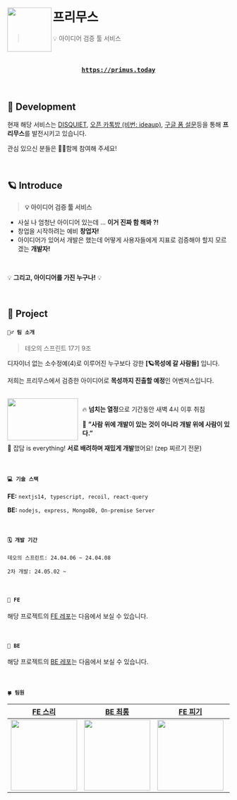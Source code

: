 # 프리무스<img src="https://github.com/primus-teoSprint/FE/assets/63100352/92d0b17a-e08d-4b9e-bd7d-a502def93e07" align=left width=100>

> 💡 아이디어 검증 툴 서비스

<br />

<div align="center">
  <h3>

[`https://primus.today`](https://primus.today)

</h3>
</div>

<br />

## 🚀 Development

현재 해당 서비스는 [DISQUIET](https://disquiet.io/product/%ED%94%84%EB%A6%AC%EB%AC%B4%EC%8A%A4), [오픈 카톡방 (비번: ideaup)](https://open.kakao.com/o/gxhjBTlg), [구글 폼 설문](https://forms.gle/RV1ceiSce7TpWsax5)등을 통해 **프리무스**를 발전시키고 있습니다.

관심 있으신 분들은 🙌🏻함께 참여해 주세요!

<br />

## 🪐 Introduce

> **💡 아이디어 검증 툴 서비스**

- 사실 나 엄청난 아이디어 있는데 … **이거 진짜 함 해봐 ?!**
- 창업을 시작하려는 예비 **창업자!**
- 아이디어가 있어서 개발은 했는데 어떻게 사용자들에게 지표로 검증해야 할지 모르겠는 **개발자!**

<br />

💡 **그리고, 아이디어를 가진 누구나!** 💡

<br />

## 🌝 Project

#### `👯‍♂️ 팀 소개`

> 테오의 스프린트 17기 9조

디자이너 없는 소수정예(4)로 이루어진 누구보다 강한 **[🪐목성에 갈 사람들]** 입니다.

저희는 프리무스에서 검증한 아이디어로 **목성까지 진출할 예정**인 어벤져스입니다.

<br />

<img src="https://github.com/primus-teoSprint/FE/assets/63100352/6562e8ea-9c37-4bfe-84c7-519b3afe9870" width="160" align="left" height="95" style="margin-right: 10px"/>

🔥 **넘치는 열정**으로 기간동안 새벽 4시 이후 취침

🚀 **”사람 위에 개발이 있는 것이 아니라 개발 위에 사람이 있다.”**

🐥 잡담 is everything! **서로 배려하며 재밌게 개발**했어요! (zep 찌르기 전문)

<br />

#### `💻 기술 스택`

**FE:** `nextjs14, typescript, recoil, react-query`

**BE:** `nodejs, express, MongoDB, On-premise Server`

<br />

#### `🗓️ 개발 기간`

```text
테오의 스프린트: 24.04.06 ~ 24.04.08

2차 개발: 24.05.02 ~
```

<br />

#### `👻 FE`

해당 프로젝트의 [FE 레포](https://github.com/primus-teoSprint/FE)는 다음에서 보실 수 있습니다.

<br />

#### `👻 BE`

해당 프로젝트의 [BE 레포](https://github.com/primus-teoSprint/BE)는 다음에서 보실 수 있습니다.

<br />

#### `🍀 팀원`

|                         [FE 스리](https://github.com/hanseulhee)                          |                          [BE 최롱](https://github.com/Choirong)                           |                           [FE 피기](https://github.com/03hoho03)                           |                          [FE 환두](https://github.com/chaduhwan)                           |
| :---------------------------------------------------------------------------------------: | :---------------------------------------------------------------------------------------: | :----------------------------------------------------------------------------------------: | :----------------------------------------------------------------------------------------: |
| <img src="https://avatars.githubusercontent.com/u/63100352?v=4" width="150" height="160"> | <img src="https://avatars.githubusercontent.com/u/89922415?v=4" width="150" height="160"> | <img src="https://avatars.githubusercontent.com/u/122659293?v=4" width="150" height="160"> | <img src="https://avatars.githubusercontent.com/u/137901354?v=4" width="150" height="160"> |
